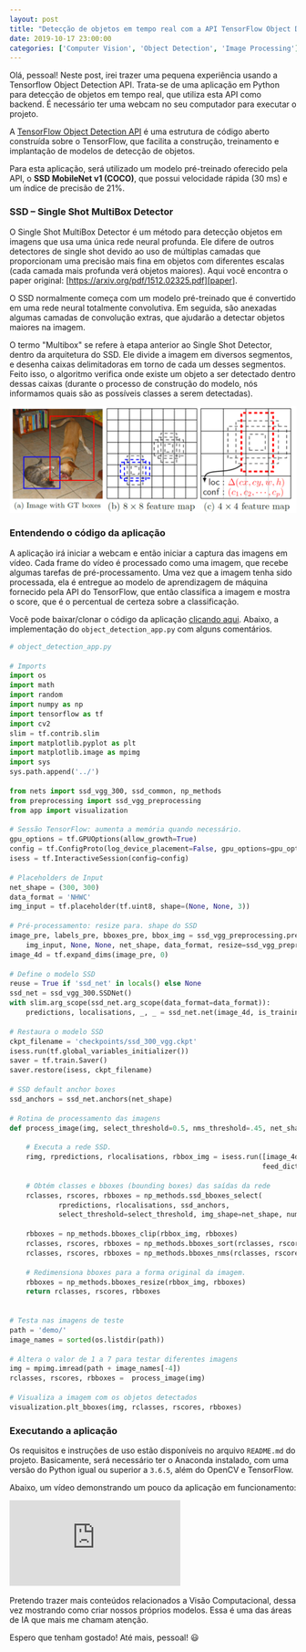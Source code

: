 ```yaml
---
layout: post
title: "Detecção de objetos em tempo real com a API TensorFlow Object Detection"
date: 2019-10-17 23:00:00
categories: ['Computer Vision', 'Object Detection', 'Image Processing']
---
```


Olá, pessoal! Neste post, irei trazer uma pequena experiência usando a Tensorflow Object Detection API. Trata-se de uma aplicação em Python para detecção de objetos em tempo real, que utiliza esta API como backend. É necessário ter uma webcam no seu computador para executar o projeto.

A [TensorFlow Object Detection API][tensorflowapi] é uma estrutura de código aberto construída sobre o TensorFlow, que facilita a construção, treinamento e implantação de modelos de detecção de objetos.

Para esta aplicação, será utilizado um modelo pré-treinado oferecido pela API, o **SSD MobileNet v1 (COCO)**, que possui velocidade rápida (30 ms) e um índice de precisão de 21%. 

### SSD – Single Shot MultiBox Detector
<p></p>

O Single Shot MultiBox Detector é um método para detecção objetos em imagens que usa uma única rede neural profunda. Ele difere de outros detectores de single shot devido ao uso de múltiplas camadas que proporcionam uma precisão mais fina em objetos com diferentes escalas (cada camada mais profunda verá objetos maiores). Aqui você encontra o paper original: [https://arxiv.org/pdf/1512.02325.pdf][paper].

O SSD normalmente começa com um modelo pré-treinado que é convertido em uma rede neural totalmente convolutiva. Em seguida, são anexadas algumas camadas de convolução extras, que ajudarão a detectar objetos maiores na imagem.

O termo "Multibox" se refere à etapa anterior ao Single Shot Detector, dentro da arquitetura do SSD. Ele divide a imagem em diversos segmentos, e desenha caixas delimitadoras em torno de cada um desses segmentos. Feito isso, o algoritmo verifica onde existe um objeto a ser detectado dentro dessas caixas (durante o processo de construção do modelo, nós informamos quais são as possíveis classes a serem detectadas).

<img style="zoom: 0.6" class="center"  src="/assets/images/multibox.png">

### Entendendo o código da aplicação
<p></p>

A aplicação irá iniciar a webcam e então iniciar a captura das imagens em vídeo. Cada frame do vídeo é processado como uma imagem, que recebe algumas tarefas de pré-processamento. Uma vez que a imagem tenha sido processada, ela é entregue ao modelo de aprendizagem de máquina fornecido pela API do TensorFlow, que então classifica a imagem e mostra o score, que é o percentual de certeza sobre a classificação.

Você pode baixar/clonar o código da aplicação [clicando aqui][github]. Abaixo, a implementação do `object_detection_app.py` com alguns comentários.

```python
# object_detection_app.py

# Imports
import os
import math
import random
import numpy as np
import tensorflow as tf
import cv2
slim = tf.contrib.slim
import matplotlib.pyplot as plt
import matplotlib.image as mpimg
import sys
sys.path.append('../')

from nets import ssd_vgg_300, ssd_common, np_methods
from preprocessing import ssd_vgg_preprocessing
from app import visualization

# Sessão TensorFlow: aumenta a memória quando necessário. 
gpu_options = tf.GPUOptions(allow_growth=True)
config = tf.ConfigProto(log_device_placement=False, gpu_options=gpu_options)
isess = tf.InteractiveSession(config=config)

# Placeholders de Input
net_shape = (300, 300)
data_format = 'NHWC'
img_input = tf.placeholder(tf.uint8, shape=(None, None, 3))

# Pré-processamento: resize para. shape do SSD
image_pre, labels_pre, bboxes_pre, bbox_img = ssd_vgg_preprocessing.preprocess_for_eval(
    img_input, None, None, net_shape, data_format, resize=ssd_vgg_preprocessing.Resize.WARP_RESIZE)
image_4d = tf.expand_dims(image_pre, 0)

# Define o modelo SSD
reuse = True if 'ssd_net' in locals() else None
ssd_net = ssd_vgg_300.SSDNet()
with slim.arg_scope(ssd_net.arg_scope(data_format=data_format)):
    predictions, localisations, _, _ = ssd_net.net(image_4d, is_training=False, reuse=reuse)

# Restaura o modelo SSD
ckpt_filename = 'checkpoints/ssd_300_vgg.ckpt'
isess.run(tf.global_variables_initializer())
saver = tf.train.Saver()
saver.restore(isess, ckpt_filename)

# SSD default anchor boxes
ssd_anchors = ssd_net.anchors(net_shape)

# Rotina de processamento das imagens
def process_image(img, select_threshold=0.5, nms_threshold=.45, net_shape=(300, 300)):

    # Executa a rede SSD.
    rimg, rpredictions, rlocalisations, rbbox_img = isess.run([image_4d, predictions, localisations, bbox_img],
                                                              feed_dict={img_input: img})
    
    # Obtém classes e bboxes (bounding boxes) das saídas da rede
    rclasses, rscores, rbboxes = np_methods.ssd_bboxes_select(
            rpredictions, rlocalisations, ssd_anchors,
            select_threshold=select_threshold, img_shape=net_shape, num_classes=21, decode=True)
    
    rbboxes = np_methods.bboxes_clip(rbbox_img, rbboxes)
    rclasses, rscores, rbboxes = np_methods.bboxes_sort(rclasses, rscores, rbboxes, top_k=400)
    rclasses, rscores, rbboxes = np_methods.bboxes_nms(rclasses, rscores, rbboxes, nms_threshold=nms_threshold)
    
    # Redimensiona bboxes para a forma original da imagem. 
    rbboxes = np_methods.bboxes_resize(rbbox_img, rbboxes)
    return rclasses, rscores, rbboxes


# Testa nas imagens de teste
path = 'demo/'
image_names = sorted(os.listdir(path))

# Altera o valor de 1 a 7 para testar diferentes imagens
img = mpimg.imread(path + image_names[-4])
rclasses, rscores, rbboxes =  process_image(img)

# Visualiza a imagem com os objetos detectados
visualization.plt_bboxes(img, rclasses, rscores, rbboxes)
```

### Executando a aplicação
<p></p>

Os requisitos e instruções de uso estão disponíveis no arquivo `README.md` do projeto. Basicamente, será necessário ter o Anaconda instalado, com uma versão do Python igual ou superior a `3.6.5`, além do OpenCV e TensorFlow.

Abaixo, um vídeo demonstrando um pouco da aplicação em funcionamento:

<div class="video-container">
  <iframe src="https://www.youtube.com/embed/u9znvuGpVfk" frameborder="0" class="video" allow="accelerometer; autoplay; encrypted-media; gyroscope; picture-in-picture" allowfullscreen></iframe>
</div>

Pretendo trazer mais conteúdos relacionados a Visão Computacional, dessa vez mostrando como criar nossos próprios modelos. Essa é uma das áreas de IA que mais me chamam atenção.

Espero que tenham gostado! Até mais, pessoal! 😃

[tensorflowapi]: https://tensorflow-object-detection-api-tutorial.readthedocs.io/en/latest/
[multibox]: /assets/images/multibox.png
[github]: https://github.com/eqdrs/object-detection-app
[paper]: https://arxiv.org/pdf/1512.02325.pdf

